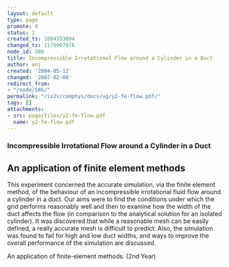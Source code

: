 ```yaml
---
layout: default
type: page
promote: 0
status: 1
created_ts: 1084353094
changed_ts: 1170907976
node_id: 586
title: Incompressible Irrotational Flow around a Cylinder in a Duct
author: anj
created: '2004-05-12'
changed: '2007-02-08'
redirect_from:
- "/node/586/"
permalink: "/ix2v/comphys/docs/ug/y2-fe-flow.pdf/"
tags: []
attachments:
- src: page/files/y2-fe-flow.pdf
  name: y2-fe-flow.pdf
---
```

### Incompressible Irrotational Flow around a Cylinder in a Duct
## An application of finite element methods
This experiment concerned the accurate simulation,
via the finite element method, of the behaviour of an
incompressible irrotational fluid flow around a cylinder
in a duct. Our aims were to find the conditions under
which the grid performs reasonably well and then to
examine how the width of the duct affects the flow (in
comparison to the analytical solution for an isolated
cylinder). It was discovered that while a reasonable
mesh can be easily defined, a really accurate mesh is
difficult to predict. Also, the simulation was found to
fail for high and low duct widths, and ways to improve
the overall performance of the simulation are
discussed.

An application of finite-element methods. (2nd Year)

